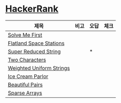 # [HackerRank](https://www.hackerrank.com/dashboard)

|제목|비고|오답|체크|
|---|---|---|---|
|[Solve Me First](./log/Solve%20Me%20First.md)||||
|[Flatland Space Stations](./log/Flatland%20Space%20Stations.md)||||
|[Super Reduced String](./log/Super%20Reduced%20String.md)||\*||
|[Two Characters](./log/Two%20Characters.md)||||
|[Weighted Uniform Strings](./log/Weighted%20Uniform%20Strings.md)||||
|[Ice Cream Parlor](./log/Ice%20Cream%20Parlor.md)||||
|[Beautiful Pairs](./log/Beautiful%20Pairs.md)||||
|[Sparse Arrays](./log/Sparse%20Arrays.md)||||
